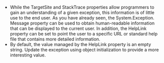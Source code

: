 - While the TargetSite and StackTrace properties allow programmers to gain an understanding of a given exception, this information is of little use to the end user. As you have already seen, the System.Exception. Message property can be used to obtain human-readable information that can be displayed to the current user. In addition, the HelpLink property can be set to point the user to a specific URL or standard help file that contains more detailed information.
- By default, the value managed by the HelpLink property is an empty string. Update the exception using object initialization to provide a more interesting value.
